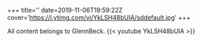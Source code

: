 +++
title=''
date=2019-11-06T19:59:22Z
cover='https://i.ytimg.com/vi/YkLSH48bUIA/sddefault.jpg'
+++

All content belongs to GlennBeck.
{{< youtube YkLSH48bUIA >}}
